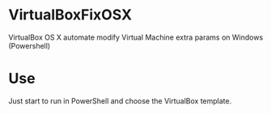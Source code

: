 # VirtualBoxFixOSX
VirtualBox OS X automate modify Virtual Machine extra params on Windows (Powershell)

# Use
Just start to run in PowerShell and choose the VirtualBox template.
